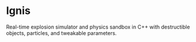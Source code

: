 # Ignis
Real-time explosion simulator and physics sandbox in C++ with destructible objects, particles, and tweakable parameters.
